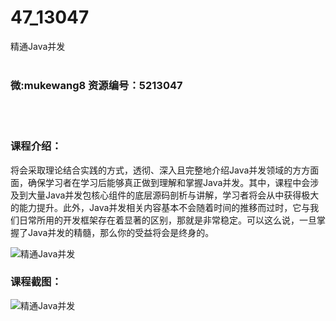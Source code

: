 # 47_13047
精通Java并发
<br/></br>
<h3>微:mukewang8 资源编号：5213047</h3>
<br/></br>
<h3>课程介绍：</h3>
<p>将会采取理论结合实践的方式，透彻、深入且完整地介绍<a title="查看与 Java并发 相关的文章" target="_blank">Java并发</a>领域的方方面面，确保学习者在学习后能够真正做到理解和掌握<a title="查看与 Java并发 相关的文章" target="_blank">Java并发</a>。其中，课程中会涉及到大量Java并发包核心组件的底层源码剖析与讲解，学习者将会从中获得极大的能力提升。此外，Java并发相关内容基本不会随着时间的推移而过时，它与我们日常所用的开发框架存在着显著的区别，那就是非常稳定。可以这么说，一旦掌握了Java并发的精髓，那么你的受益将会是终身的。</p>
<p><img src="https://www.ko996.com/wp-content/uploads/img/2020/05/2-77-300x188.png" alt="精通Java并发"></p>
<div class="info-desc">
<h3>课程截图：</h3>
<p><img src="https://www.ko996.com/wp-content/uploads/img/2020/05/1-83.png" alt="精通Java并发"></p>


			
</div>
